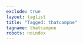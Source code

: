 ```yaml
---
exclude: true
layout: taglist
title: "Tagged: thatcampne"
tagname: thatcampne
robots: noindex
---
```

